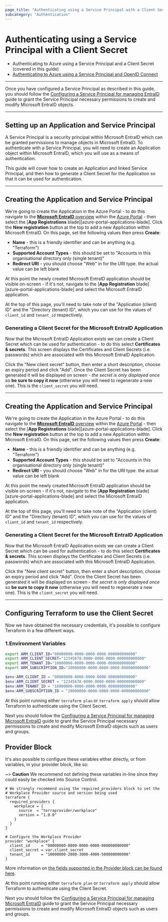 ```yaml
---
page_title: "Authenticating using a Service Principal with a Client Secret"
subcategory: "Authentication"
---
```


# Authenticating using a Service Principal with a Client Secret

* Authenticating to Azure using a Service Principal and a Client Secret (covered in this guide)
* [Authenticating to Azure using a Service Principal and OpenID Connect](service\_principal\_oicd.md)

***

Once you have configured a Service Principal as described in this guide, you should follow the [Configuring a Service Principal for managing EntraID](../service-principal-configuration.md) guide to grant the Service Principal necessary permissions to create and modify Microsoft EntraID objects.

***

## Setting up an Application and Service Principal

A Service Principal is a security principal within Microsoft EntraID which can be granted permissions to manage objects in Microsoft EntraID. To authenticate with a Service Principal, you will need to create an Application object within Microsoft EntraID, which you will use as a means of authentication.

This guide will cover how to create an Application and linked Service Principal, and then how to generate a Client Secret for the Application so that it can be used for authentication.

***

## Creating the Application and Service Principal

We're going to create the Application in the Azure Portal - to do this navigate to the [**Microsoft EntraID** overview](https://portal.azure.com/#blade/Microsoft\_AAD\_IAM/ActiveDirectoryMenuBlade/Overview) within the [Azure Portal](https://portal.azure.com/) - then select the \[**App Registrations** blade]\[azure-portal-applications-blade]. Click the **New registration** button at the top to add a new Application within Microsoft EntraID. On this page, set the following values then press **Create**:

* **Name** - this is a friendly identifier and can be anything (e.g. "Terraform")
* **Supported Account Types** - this should be set to "Accounts in this organisational directory only (single tenant)"
* **Redirect URI** - you should choose "Web" in for the URI type. the actual value can be left blank

At this point the newly created Microsoft EntraID application should be visible on-screen - if it's not, navigate to the \[**App Registration** blade]\[azure-portal-applications-blade] and select the Microsoft EntraID application.

At the top of this page, you'll need to take note of the "Application (client) ID" and the "Directory (tenant) ID", which you can use for the values of `client_id` and `tenant_id` respectively.

### Generating a Client Secret for the Microsoft EntraID Application

Now that the Microsoft EntraID Application exists we can create a Client Secret which can be used for authentication - to do this select **Certificates & secrets**. This screen displays the Certificates and Client Secrets (i.e. passwords) which are associated with this Microsoft EntraID Application.

Click the "New client secret" button, then enter a short description, choose an expiry period and click "Add". Once the Client Secret has been generated it will be displayed on screen - _the secret is only displayed once_ so **be sure to copy it now** (otherwise you will need to regenerate a new one). This is the `client_secret` you will need.

***

## Creating the Application and Service Principal

We're going to create the Application in the Azure Portal - to do this navigate to the [**Microsoft EntraID** overview](https://portal.azure.com/#blade/Microsoft\_AAD\_IAM/ActiveDirectoryMenuBlade/Overview) within the [Azure Portal](https://portal.azure.com/) - then select the \[**App Registrations** blade]\[azure-portal-applications-blade]. Click the **New registration** button at the top to add a new Application within Microsoft EntraID. On this page, set the following values then press **Create**:

* **Name** - this is a friendly identifier and can be anything (e.g. "Terraform")
* **Supported Account Types** - this should be set to "Accounts in this organisational directory only (single tenant)"
* **Redirect URI** - you should choose "Web" in for the URI type. the actual value can be left blank

At this point the newly created Microsoft EntraID application should be visible on-screen - if it's not, navigate to the \[**App Registration** blade]\[azure-portal-applications-blade] and select the Microsoft EntraID application.

At the top of this page, you'll need to take note of the "Application (client) ID" and the "Directory (tenant) ID", which you can use for the values of `client_id` and `tenant_id` respectively.

### Generating a Client Secret for the Microsoft EntraID Application

Now that the Microsoft EntraID Application exists we can create a Client Secret which can be used for authentication - to do this select **Certificates & secrets**. This screen displays the Certificates and Client Secrets (i.e. passwords) which are associated with this Microsoft EntraID Application.

Click the "New client secret" button, then enter a short description, choose an expiry period and click "Add". Once the Client Secret has been generated it will be displayed on screen - _the secret is only displayed once_ so **be sure to copy it now** (otherwise you will need to regenerate a new one). This is the `client_secret` you will need.

***

## Configuring Terraform to use the Client Secret

Now we have obtained the necessary credentials, it's possible to configure Terraform in a few different ways.

### 1.Environment Variables

```sh
export ARM_CLIENT_ID="00000000-0000-0000-0000-000000000000"
export ARM_CLIENT_SECRET="12345678-0000-0000-0000-000000000000"
export ARM_TENANT_ID="10000000-0000-0000-0000-000000000000"
export ARM_SUBSCRIPTION_ID="20000000-0000-0000-0000-000000000000"
```

```PowerShell
$env:ARM_CLIENT_ID = "00000000-0000-0000-0000-000000000000"
$env:ARM_CLIENT_SECRET = "12345678-0000-0000-0000-000000000000"
$env:ARM_TENANT_ID = "10000000-0000-0000-0000-000000000000"
$env:ARM_SUBSCRIPTION_ID = "20000000-0000-0000-0000-000000000000"
```

At this point running either `terraform plan` or `terraform apply` should allow Terraform to authenticate using the Client Secret.

Next you should follow the [Configuring a Service Principal for managing Microsoft EntraID](../service-principal-configuration.md) guide to grant the Service Principal necessary permissions to create and modify Microsoft EntraID objects such as users and groups.

## Provider Block

It's also possible to configure these variables either directly, or from variables, in your provider block, like so:

~> **Caution** We recommend not defining these variables in-line since they could easily be checked into Source Control.

```hcl
# We strongly recommend using the required_providers block to set the
# Workplace Provider source and version being used
terraform {
  required_providers {
    workplace = {
      source  = "terraprovider/workplace"
      version = "1.0.0"
    }
  }
}

# Configure the Workplace Provider
provider "workplace" {
  client_id     = "00000000-0000-0000-0000-000000000000"
  client_secret = var.client_secret
  tenant_id     = "10000000-2000-3000-4000-500000000000"
}
```

More information on [the fields supported in the Provider block can be found here](../../index.md#argument-reference).

At this point running either `terraform plan` or `terraform apply` should allow Terraform to authenticate using the Client Secret.

Next you should follow the [Configuring a Service Principal for managing Microsoft EntraID](../service-principal-configuration.md) guide to grant the Service Principal necessary permissions to create and modify Microsoft EntraID objects such as users and groups.
